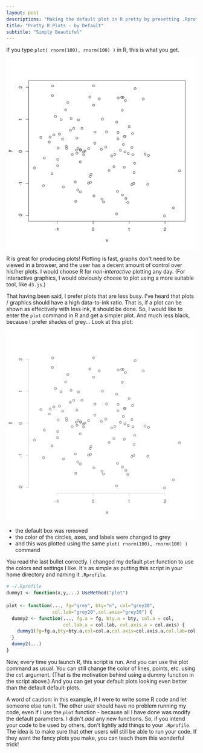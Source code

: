 ```yaml
---
layout: post
descriptions: "Making the default plot in R pretty by presetting .Rprofile"
title: "Pretty R Plots - by Default"
subtitle: "Simply Beautiful"
---
```


If you type `plot( rnorm(100), rnorm(100) )` in R, this is what you get.

![Ugly R Plot](/assets/rplotfunction/ugly.svg)

R is great for producing plots! Plotting is fast, graphs don't need to be
viewed in a browser, and the user has a decent amount of control over his/her
plots. I would choose R for *non-interactive* plotting any day. (For
interactive graphics, I would obviously choose to plot using a more suitable
tool, like `d3.js`.)

That having been said, I prefer plots that are less busy. I've heard that
plots / graphics should have a high data-to-ink ratio. That is, if a plot can
be shown as effectively with less ink, it should be done. So, I would like to
enter the `plot` command in R and get a simpler plot. And much less black,
because I prefer shades of grey... Look at this plot:

![Pretty R Plot](/assets/rplotfunction/pretty.svg)

- the default box was removed
- the color of the circles, axes, and labels were changed to grey
- and this was plotted using the same `plot( rnorm(100), rnorm(100) )` command

You read the last bullet correctly. I changed my default `plot` function
to use the colors and settings I like. It's as simple as putting this script
in your home directory and naming it `.Rprofile`.

~~~R
# ~/.Rprofile
dummy1 <- function(x,y,...) UseMethod("plot")

plot <- function(..., fg="grey", bty="n", col="grey20", 
                 col.lab="grey20",col.axis="grey30") {
  dummy2 <- function(..., fg.a = fg, bty.a = bty, col.a = col, 
                     col.lab.a = col.lab, col.axis.a = col.axis) {
    dummy1(fg=fg.a,bty=bty.a,col=col.a,col.axis=col.axis.a,col.lab=col.lab.a,...) 
  }
  dummy2(...)
}
~~~

Now, every time you launch R, this script is run. And you can use the plot
command as usual. You can still change the color of lines, points, etc.  using
the `col` argument. (That is the motivation behind using a dummy function in
the script above.) And you can get your default plots looking even better than
the default default-plots.

A word of caution: in this example, if I were to write some R code and let
someone else run it. The other user should have no problem running my 
code, even if I use the `plot` function - because all I have done 
was modify the default parameters. I didn't *add* any new functions.
So, if you intend your code to be used by others, don't lightly add
things to your `.Rprofile`. The idea is to make sure that other users will 
still be able to run your code. If they want the fancy plots you make, 
you can teach them this wonderful trick!
